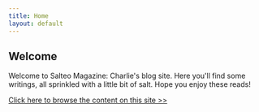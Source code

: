 ```yaml
---
title: Home
layout: default
---
```


## Welcome

Welcome to Salteo Magazine: Charlie's blog site. Here you'll find some writings, all sprinkled with a little bit of salt. Hope you enjoy these reads!

[Click here to browse the content on this site >>](/Browse)

